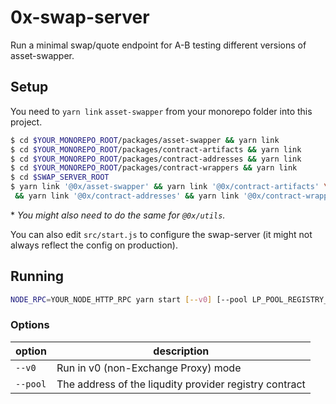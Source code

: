 # 0x-swap-server
Run a minimal swap/quote endpoint for A-B testing different versions of asset-swapper.

## Setup
You need to `yarn link` `asset-swapper` from your monorepo folder into this project.
```bash
$ cd $YOUR_MONOREPO_ROOT/packages/asset-swapper && yarn link
$ cd $YOUR_MONOREPO_ROOT/packages/contract-artifacts && yarn link
$ cd $YOUR_MONOREPO_ROOT/packages/contract-addresses && yarn link
$ cd $YOUR_MONOREPO_ROOT/packages/contract-wrappers && yarn link
$ cd $SWAP_SERVER_ROOT
$ yarn link '@0x/asset-swapper' && yarn link '@0x/contract-artifacts' \
 && yarn link '@0x/contract-addresses' && yarn link '@0x/contract-wrappers'
```

\* *You might also need to do the same for `@0x/utils`.*

You can also edit `src/start.js` to configure the swap-server (it might not always reflect the config on production).

## Running
```bash
NODE_RPC=YOUR_NODE_HTTP_RPC yarn start [--v0] [--pool LP_POOL_REGISTRY_ADDRESS]
```

### Options

| option | description |
|--------|-------------|
| `--v0` | Run in v0 (non-Exchange Proxy) mode |
| `--pool` | The address of the liqudity provider registry contract |
